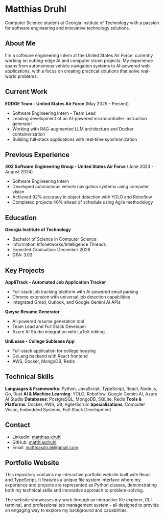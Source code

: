 # Matthias Druhl

Computer Science student at Georgia Institute of Technology with a passion for software engineering and innovative technology solutions.

## About Me

I'm a software engineering intern at the United States Air Force, currently working on cutting-edge AI and computer vision projects. My experience spans from autonomous vehicle navigation systems to AI-powered web applications, with a focus on creating practical solutions that solve real-world problems.

## Current Work

**EDDGE Team - United States Air Force** (May 2025 - Present)
- Software Engineering Intern - Team Lead
- Leading development of an AI-powered microcontroller instruction generator
- Working with RAG-augmented LLM architecture and Docker containerization
- Building full-stack applications with real-time synchronization

## Previous Experience

**402 Software Engineering Group - United States Air Force** (June 2023 - August 2024)
- Software Engineering Intern
- Developed autonomous vehicle navigation systems using computer vision
- Achieved 92% accuracy in object detection with YOLO and Roboflow
- Completed projects 40% ahead of schedule using Agile methodology

## Education

**Georgia Institute of Technology**
- Bachelor of Science in Computer Science
- Information Infonetworks/Intelligence Threads
- Expected Graduation: December 2026
- GPA: 3.03

## Key Projects

**AppliTrack - Automated Job Application Tracker**
- Full-stack job tracking platform with AI-powered email parsing
- Chrome extension with universal job detection capabilities
- Integrated Gmail, Outlook, and Google Gemini AI APIs

**Qwyse Resume Generator**
- AI-powered resume generation tool
- Team Lead and Full Stack Developer
- Azure AI Studio integration with LaTeX editing

**UniLease - College Sublease App**
- Full-stack application for college housing
- GoLang backend with React frontend
- AWS, Docker, MongoDB, Redis

## Technical Skills

**Languages & Frameworks**: Python, JavaScript, TypeScript, React, Node.js, Go, Rust
**AI & Machine Learning**: YOLO, Roboflow, Google Gemini AI, Azure AI Studio
**Databases**: PostgreSQL, MongoDB, SQLite, Redis
**Tools & Platforms**: Docker, AWS, Git, Agile/Scrum
**Specializations**: Computer Vision, Embedded Systems, Full-Stack Development

## Contact

- LinkedIn: [matthias-druhl](https://linkedin.com/in/matthias-druhl)
- GitHub: [matthiasdruhl](https://github.com/matthiasdruhl/)
- Email: matthiasdruhl@gmail.com

## Portfolio Website

This repository contains my interactive portfolio website built with React and TypeScript. It features a unique file system interface where my experience and projects are represented as Python classes, demonstrating both my technical skills and innovative approach to problem-solving.

The website showcases my work through an interactive file explorer, CLI terminal, and professional tab management system - all designed to provide an engaging way to explore my background and capabilities.